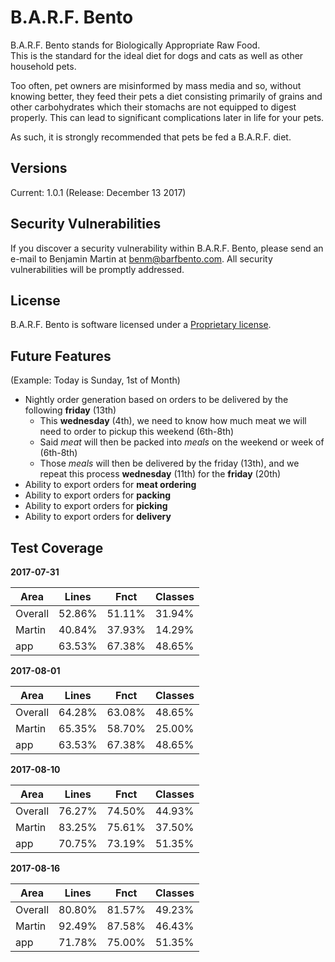# B.A.R.F. Bento

B.A.R.F. Bento stands for Biologically Appropriate Raw Food. \
This is the standard for the ideal diet for dogs and cats as well as other household pets. 

Too often, pet owners are misinformed by mass media and so, without knowing better, they feed their pets a 
diet consisting primarily of grains and other carbohydrates which their stomachs are not equipped to 
digest properly. This can lead to significant complications later in life for your pets. 

As such, it is strongly recommended that pets be fed a B.A.R.F. diet. 

## Versions

Current: 1.0.1 (Release: December 13 2017)

## Security Vulnerabilities

If you discover a security vulnerability within B.A.R.F. Bento, please send an e-mail to Benjamin Martin at 
benm@barfbento.com. All security vulnerabilities will be promptly addressed.

## License

B.A.R.F. Bento is software licensed under a [Proprietary license](https://en.wikipedia.org/wiki/Proprietary_software).

## Future Features

(Example: Today is Sunday, 1st of Month)
* Nightly order generation based on orders to be delivered by the following **friday** (13th)
  * This **wednesday** (4th), we need to know how much meat we will need to order to pickup this weekend (6th-8th)
  * Said *meat* will then be packed into *meals* on the weekend or week of (6th-8th)
  * Those *meals* will then be delivered by the friday (13th), and we repeat this process **wednesday** (11th) for the **friday** (20th)
* Ability to export orders for **meat ordering**
* Ability to export orders for **packing**
* Ability to export orders for **picking**
* Ability to export orders for **delivery**

## Test Coverage

**2017-07-31**

| Area | Lines | Fnct | Classes |
| ---- | ----- | ---- | ------- |
| Overall | 52.86% | 51.11% | 31.94% |
| Martin | 40.84% | 37.93% | 14.29% |
| app | 63.53% | 67.38% | 48.65% |

**2017-08-01**

| Area | Lines | Fnct | Classes |
| ---- | ----- | ---- | ------- |
| Overall | 64.28% | 63.08% | 48.65% |
| Martin | 65.35% | 58.70% | 25.00% |
| app | 63.53% | 67.38% | 48.65% |

**2017-08-10**

| Area | Lines | Fnct | Classes |
| ---- | ----- | ---- | ------- |
| Overall | 76.27% | 74.50% | 44.93% |
| Martin | 83.25% | 75.61% | 37.50% |
| app | 70.75% | 73.19% | 51.35% |

**2017-08-16**

| Area | Lines | Fnct | Classes |
| ---- | ----- | ---- | ------- |
| Overall | 80.80% | 81.57% | 49.23% |
| Martin | 92.49% | 87.58% | 46.43% |
| app | 71.78% | 75.00% | 51.35% |

